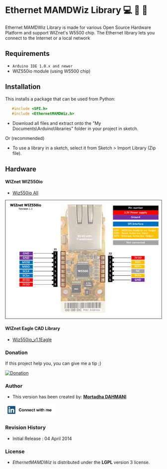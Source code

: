 # Ethernet MAMDWiz Library :computer: :satellite: :electric_plug:

Ethernet MAMDWiz Library is made for various Open Source Hardware Platform and support WIZnet's W5500 chip. 
The Ethernet library lets you connect to the Internet or a local network

## Requirements
- ``Arduino IDE 1.0.x and newer``
- WIZ550io module (using W5500 chip)

## Installation

This installs a package that can be used from Python:

```C
   #include <SPI.h>
   #include <EthernetMAMDWiz.h>
```

* Download all files and extract onto the "My Documents\Arduino\libraries\" folder in your project in sketch.

Or (recommended)

* To use a library in a sketch, select it from Sketch > Import Library (Zip file).

## Hardware
#### WIZnet WIZ550io 
* [Wiz550io All](http://wizwiki.net/wiki/doku.php?id=products:wiz550io:allpages "Wiz550io All")

![alt iviny](https://raw.githubusercontent.com/MAMDGSM/EthernetMAMDWiz/master/WIZ550ioPinout.jpg)

#### WIZnet Eagle CAD Library
* [Wiz550io_v1.1Eagle](http://wizwiki.net/wiki/lib/exe/fetch.php?media=osh:eaglecadlib:wiz550io_v1.1.zip "Wiz550io_v1.1Eagle.zip ")

### Donation
If this project help you, you can give me a tip ;)

<a href="https://paypal.me/mamdpay" rel="In"> <img src="https://www.pngarts.com/files/4/Paypal-Donate-PNG-High-Quality-Image.png" alt="Donation" height="70"></a>

### Author
* This version has been created by: [**Mortadha DAHMANI**](mailto:mortadha.dahmani@gmail.com)

<a href="https://www.linkedin.com/in/mortadhadahmani" rel="In"> <img src="https://github.com/MortadhaDAHMANI/Py-SIM800L/raw/master/in2.jpg" alt="In" height="40"></a>

### Revision History
* Initial Release : 04 April 2014

### License
* _EthernetMAMDWiz_ is distributed under the **LGPL** version 3 license.
